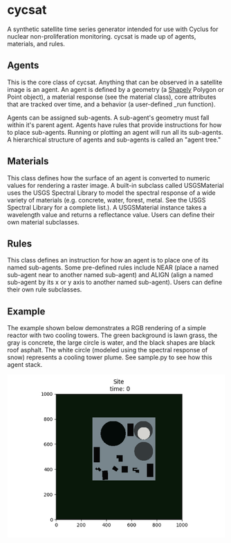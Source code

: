 # cycsat
A synthetic satellite time series generator intended for use with Cyclus for nuclear non-proliferation monitoring. cycsat is made up of agents, materials, and rules.

## Agents
This is the core class of cycsat. Anything that can be observed in a satellite image is an agent. An agent is defined by a geometry (a [Shapely](https://pypi.python.org/pypi/Shapely) Polygon or Point object), a material response (see the material class), core attributes that are tracked over time, and a behavior (a user-defined _run function).

Agents can be assigned sub-agents. A sub-agent's geometry must fall within it's parent agent. Agents have rules that provide instructions for how to place sub-agents. Running or plotting an agent will run all its sub-agents. A hierarchical structure of agents and sub-agents is called an "agent tree."

## Materials
This class defines how the surface of an agent is converted to numeric values for rendering a raster image. A built-in subclass called USGSMaterial uses the USGS Spectral Library to model the spectral response of a wide variety of materials (e.g. concrete, water, forest, metal. See the USGS Spectral Library for a complete list.). A USGSMaterial instance takes a wavelength value and returns a reflectance value. Users can define their own material subclasses.

## Rules
This class defines an instruction for how an agent is to place one of its named sub-agents. Some pre-defined rules include NEAR (place a named sub-agent near to another named sub-agent) and ALIGN (align a named sub-agent by its x or y axis to another named sub-agent). Users can define their own rule subclasses.

## Example
The example shown below demonstrates a RGB rendering of a simple reactor with two cooling towers. The green background is lawn grass, the gray is concrete, the large circle is water, and the black shapes are black roof asphalt. The white circle (modeled using the spectral response of snow) represents a cooling tower plume. See sample.py to see how this agent stack.

![Alt text](/samples/site_render_example.png?raw=true "Optional Title")
